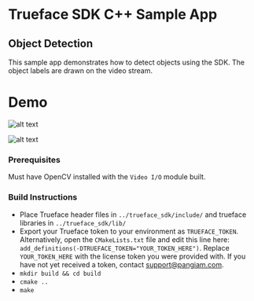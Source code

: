 # Trueface SDK C++ Sample App
## Object Detection
This sample app demonstrates how to detect objects using the SDK. The object labels are drawn on the video stream.

# Demo
![alt text](./demo_gifs/demo1.gif)

![alt text](./demo_gifs/demo2.gif)

### Prerequisites
Must have OpenCV installed with the `Video I/O` module built. 

### Build Instructions
* Place Trueface header files in `../trueface_sdk/include/` and trueface libraries in `../trueface_sdk/lib/`
* Export your Trueface token to your environment as `TRUEFACE_TOKEN`.
  Alternatively, open the `CMakeLists.txt` file and edit this line here: `add_definitions(-DTRUEFACE_TOKEN="YOUR_TOKEN_HERE")`.
  Replace `YOUR_TOKEN_HERE` with the license token you were provided with. If you have not yet received a token, contact support@pangiam.com.
* `mkdir build && cd build`
* `cmake ..`
* `make`
